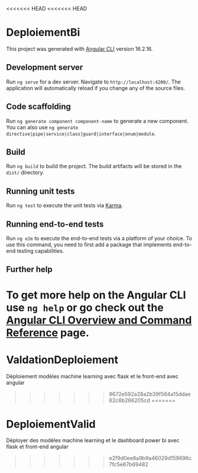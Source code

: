 <<<<<<< HEAD
<<<<<<< HEAD
# DeploiementBi

This project was generated with [Angular CLI](https://github.com/angular/angular-cli) version 16.2.16.

## Development server

Run `ng serve` for a dev server. Navigate to `http://localhost:4200/`. The application will automatically reload if you change any of the source files.

## Code scaffolding

Run `ng generate component component-name` to generate a new component. You can also use `ng generate directive|pipe|service|class|guard|interface|enum|module`.

## Build

Run `ng build` to build the project. The build artifacts will be stored in the `dist/` directory.

## Running unit tests

Run `ng test` to execute the unit tests via [Karma](https://karma-runner.github.io).

## Running end-to-end tests

Run `ng e2e` to execute the end-to-end tests via a platform of your choice. To use this command, you need to first add a package that implements end-to-end testing capabilities.

## Further help

To get more help on the Angular CLI use `ng help` or go check out the [Angular CLI Overview and Command Reference](https://angular.io/cli) page.
=======
# ValdationDeploiement
Déploiement modèles machine learning avec flask et le front-end avec angular
>>>>>>> 9672e592a28a2b39f564a15ddae62c6b266205cd
=======
# DeploiementValid
Déployer des modèles machine learning et le dashboard power bi avec flask et front-end angular
>>>>>>> e2f9d0ee8a9b9a46029d159696c7fc5e67b69482
